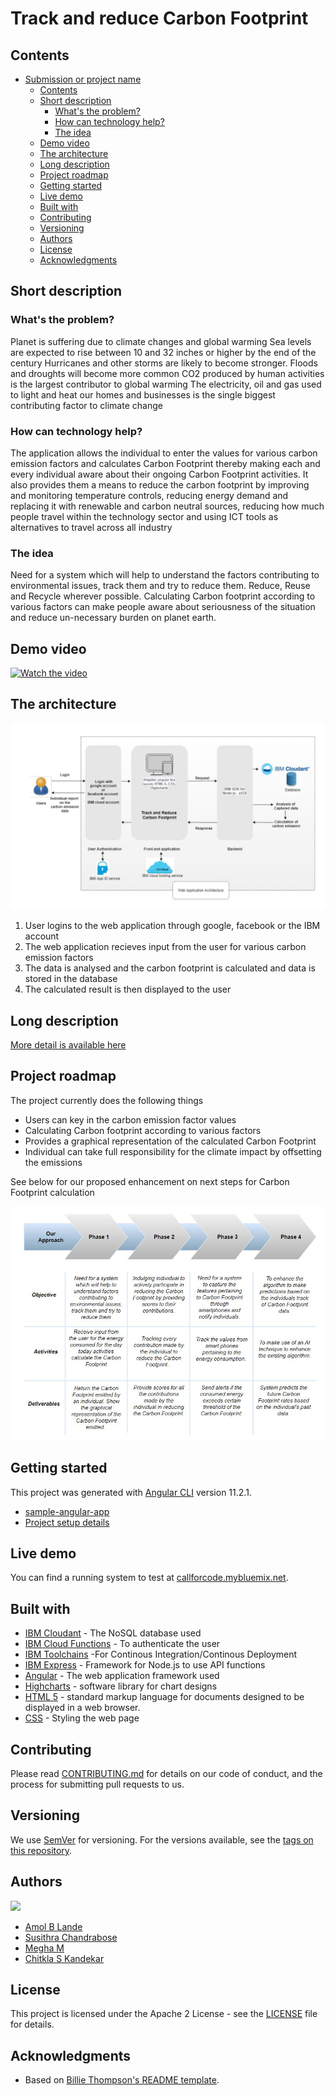 # Track and reduce Carbon Footprint

## Contents

- [Submission or project name](#track-and-reduce-carbon-footprint)
  - [Contents](#contents)
  - [Short description](#short-description)
    - [What's the problem?](#whats-the-problem)
    - [How can technology help?](#how-can-technology-help)
    - [The idea](#the-idea)
  - [Demo video](#demo-video)
  - [The architecture](#the-architecture)
  - [Long description](#long-description)
  - [Project roadmap](#project-roadmap)
  - [Getting started](#getting-started)
  - [Live demo](#live-demo)
  - [Built with](#built-with)
  - [Contributing](#contributing)
  - [Versioning](#versioning)
  - [Authors](#authors)
  - [License](#license)
  - [Acknowledgments](#acknowledgments)

## Short description

### What's the problem?

Planet is suffering due to climate changes and global warming
Sea levels are expected to rise between 10 and 32 inches or higher by the end of the century
Hurricanes and other storms are likely to become stronger. 
Floods and droughts will become more common
CO2 produced by human activities is the largest contributor to global warming
The electricity, oil and gas used to light and heat our homes and businesses is the single biggest contributing factor to climate change

### How can technology help?

The application allows the individual to enter the values for various carbon emission factors and calculates Carbon Footprint thereby making each and every individual aware about their ongoing Carbon Footprint activities. 
It also provides them a means to reduce the carbon footprint by improving and monitoring temperature controls,
reducing energy demand and replacing it with renewable and carbon neutral sources,
reducing how much people travel within the technology sector and using ICT tools as alternatives to travel across all industry

### The idea

Need for a system which will help to understand the factors contributing to environmental issues, track them and try to reduce them.
Reduce, Reuse and Recycle wherever possible.
Calculating Carbon footprint according to various factors can make people aware about seriousness of the situation and reduce un-necessary burden on planet earth.

## Demo video

[![Watch the video](https://github.com/Call-for-Code/Liquid-Prep/blob/master/images/readme/IBM-interview-video-image.png)](https://youtu.be/vOgCOoy_Bx0)

## The architecture

![Video transcription/translation app](./docs/architectural_diag.JPG)

1. User logins to the web application through google, facebook or the IBM account
2. The web application recieves input from the user for various carbon emission factors
3. The data is analysed and the carbon footprint is calculated and data is stored in the database
4. The calculated result is then displayed to the user

## Long description

[More detail is available here](./docs/DESCRIPTION.md)

## Project roadmap

The project currently does the following things

- Users can key in the carbon emission factor values
- Calculating Carbon footprint according to various factors
- Provides a graphical representation of the calculated Carbon Footprint
- Individual can take full responsibility for the climate impact by offsetting the emissions

See below for our proposed enhancement on next steps for Carbon Footprint calculation

![Roadmap](./docs/roadmap.JPG)

## Getting started

This project was generated with [Angular CLI](https://github.com/angular/angular-cli) version 11.2.1.

- [sample-angular-app](./CarbonFootPrint/)
- [Project setup details](./docs/SETUP.md)

## Live demo

You can find a running system to test at [callforcode.mybluemix.net](http://callforcode.mybluemix.net/).

## Built with

- [IBM Cloudant](https://cloud.ibm.com/catalog?search=cloudant#search_results) - The NoSQL database used
- [IBM Cloud Functions](https://cloud.ibm.com/catalog?search=cloud%20functions#search_results) - To authenticate the user
- [IBM Toolchains](http://cloud.ibm.com/docs/ContinuousDelivery?topic=ContinuousDelivery-toolchains_getting_started) -For Continous Integration/Continous Deployment
- [IBM Express](https://developer.ibm.com/languages/node-js/tutorials/deploy-cloud-native-expressjs-app-to-a-hosted-kubernetes-cluster/) - Framework for Node.js to use API functions
- [Angular](https://angular.io/) - The web application framework used
- [Highcharts](https://www.highcharts.com/) - software library for chart designs
- [HTML 5](https://html.com/) - standard markup language for documents designed to be displayed in a web browser.
- [CSS](https://www.w3schools.com/html/html_css.asp) - Styling the web page

## Contributing

Please read [CONTRIBUTING.md](CONTRIBUTING.md) for details on our code of conduct, and the process for submitting pull requests to us.

## Versioning

We use [SemVer](http://semver.org/) for versioning. For the versions available, see the [tags on this repository](https://github.com/your/project/tags).

## Authors

<a href="https://github.com/Call-for-Code/Project-Sample/graphs/contributors">
  <img src="https://contributors-img.web.app/image?repo=Call-for-Code/Project-Sample" />
</a>

- [Amol B Lande](https://github.com/amoll)
- [Susithra Chandrabose](https://github.com/susithrac)
- [Megha M](https://github.com/megha-30)
- [Chitkla S Kandekar](https://github.com/chitklak)

## License

This project is licensed under the Apache 2 License - see the [LICENSE](LICENSE) file for details.

## Acknowledgments

- Based on [Billie Thompson's README template](https://gist.github.com/PurpleBooth/109311bb0361f32d87a2).
